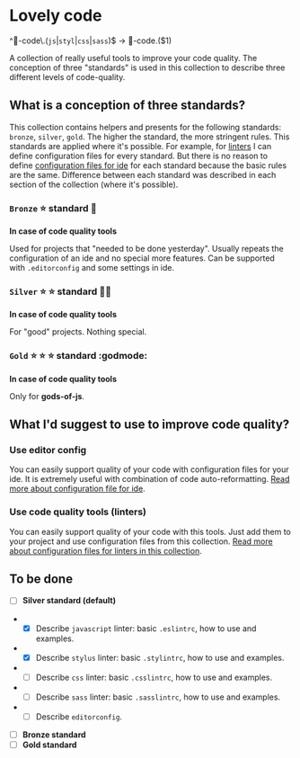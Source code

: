 # Lovely code
^:shit:-code\\.(`js`|`styl`|`css`|`sass`)$ → :icecream:-code\.($1)

A collection of really useful tools to improve your code quality.
The conception of three "standards" is used in this collection to describe three different levels of code-quality.

## What is a conception of three standards?
This collection contains helpers and presents for the following standards: `bronze`, `silver`, `gold`.
The higher the standard, the more stringent rules.
This standards are applied where it's possible.
For example, for [linters](#use-code-quality-tools-(linters)) I can define configuration files for every standard.
But there is no reason to define [configuration files for ide](#use-editor-config) for each standard because the basic rules are the same.
Difference between each standard was described in each section of the collection (where it's possible).

### `Bronze` :star: standard :beginner:
**In case of code quality tools**

Used for projects that "needed to be done yesterday".
Usually repeats the configuration of an ide and no special more features.
Can be supported with `.editorconfig` and some settings in ide.

### `Silver` :star: :star: standard :guardsman:
**In case of code quality tools**

For "good" projects.
Nothing special.

### `Gold` :star: :star: :star: standard :godmode:
**In case of code quality tools**

Only for **gods-of-js**.


## What I'd suggest to use to improve code quality?
### Use editor config
You can easily support quality of your code with configuration files for your ide.
It is extremely useful with combination of code auto-reformatting.
[Read more about configuration file for ide](/docs/editor/readme.md).

### Use code quality tools (linters)
You can easily support quality of your code with this tools.
Just add them to your project and use configuration files from this collection.
[Read more about configuration files for linters in this collection](/docs/linters/readme.md).

## To be done
- [ ] **Silver standard (default)**
- - [x] Describe `javascript` linter: basic `.eslintrc`, how to use and examples.
- - [x] Describe `stylus` linter: basic `.stylintrc`, how to use and examples.
- - [ ] Describe `css` linter: basic `.csslintrc`, how to use and examples.
- - [ ] Describe `sass` linter: basic `.sasslintrc`, how to use and examples.
- - [ ] Describe `editorconfig`.
- [ ] **Bronze standard**
- [ ] **Gold standard**

